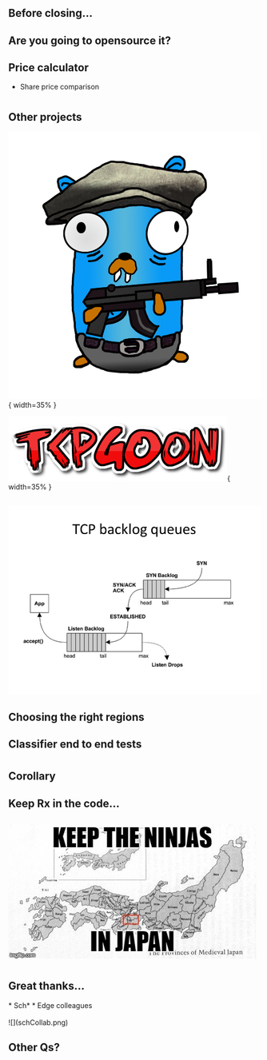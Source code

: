 # 

## Before closing...

## Are you going to opensource it?
 
## Price calculator 

* Share price comparison

#

## Other projects

![](tcpgoonwhite.jpg){ width=35% }

![](coollogo.png){ width=35% }

##

![](TCP+backlog+queues.jpg)

## Choosing the right regions

## Classifier end to end tests

#

## Corollary

## Keep Rx in the code...

##

![](ninjasJapan.jpg)

#

## Great thanks...

<div id="left">
* Sch*
* Edge colleagues 
</div>
<div id="right">
<br>
![](schCollab.png)
</div>


## Other Qs?
